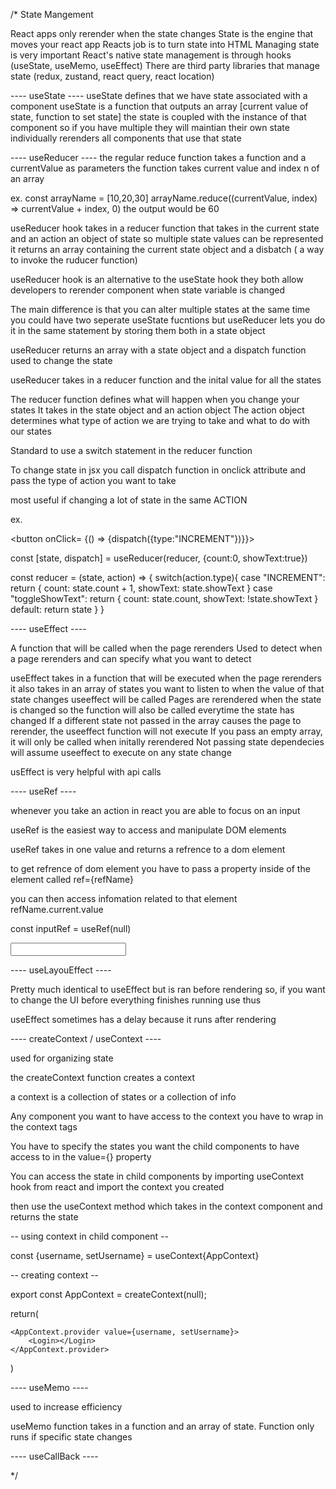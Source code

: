 /* State Mangement 

React apps only rerender when the state changes 
State is the engine that moves your react app
Reacts job is to turn state into HTML
Managing state is very important 
React's native state management is through hooks (useState, useMemo, useEffect)
There are third party libraries that manage state (redux, zustand, react query, react location)

---- useState ----
useState defines that we have state associated with a component
useState is a function that outputs an array [current value of state, function to set state]
the state is coupled with the instance of that component so if you have multiple they will maintian their own state individually 
rerenders all components that use that state

---- useReducer ----
the regular reduce function takes a function and a currentValue as parameters
the function takes current value and index n of an array 

ex. 
const arrayName = [10,20,30]
arrayName.reduce((currentValue, index) => currentValue + index, 0)
the output would be 60

useReducer hook takes in a reducer function that takes in the current state and an action an object of state so multiple state values can be represented 
it returns an array containing the current state object and a disbatch ( a way to invoke the ruducer function)


useReducer hook is an alternative to the useState hook 
they both allow developers to rerender component when state variable is changed

The main difference is that you can alter multiple states at the same time 
you could have two seperate useState fucntions but useReducer lets you do 
it in the same statement by storing them both in a state object

useReducer returns an array with a state object and a dispatch function used to change the state

useReducer takes in a reducer function and the inital value for all the states

The reducer function defines what will happen when you change your states
It takes in the state object and an action object
The action object determines what type of action we are trying to take and what to do with our states

Standard to use a switch statement in the reducer function

To change state in jsx you call dispatch function in onclick attribute
and pass the type of action you want to take  

most useful if changing a lot of state in the same ACTION

ex. 

<button onClick= {() => {dispatch({type:"INCREMENT"})}}></button>

const [state, dispatch] = useReducer(reducer, {count:0, showText:true})

const reducer = (state, action) => {
    switch(action.type){
        case "INCREMENT":
            return {
                count: state.count + 1,
                showText: state.showText
            }
         case "toggleShowText":
            return {
                count: state.count,
                showText: !state.showText
            }
        default:
            return state
    }
}

---- useEffect ----

A function that will be called when the page rerenders
Used to detect when a page rerenders and can specify what you want to detect

useEffect takes in a function that will be executed when the page rerenders
it also takes in an array of states you want to listen to 
when the value of that state changes useeffect will be called
Pages are rerendered when the state is changed so the function will also be called everytime the state has changed
If a different state not passed in the array causes the page to rerender, the useeffect function will not execute
If you pass an empty array, it will only be called when initally rerendered 
Not passing state dependecies will assume useeffect to execute on any state change

usEffect is very helpful with api calls 

---- useRef ----

whenever you take an action in react you are able to focus on an input

useRef is the easiest way to access and manipulate DOM elements

useRef takes in one value and returns a refrence to a dom element 

to get refrence of dom element you have to pass a property inside 
of the element called ref={refName}

you can then access infomation related to that element 
refName.current.value

const inputRef = useRef(null)

<input type="text" ref={inputRef}></input>

---- useLayouEffect ----

Pretty much identical to useEffect but is ran before rendering so, if you want to change the UI before everything finishes running use thus

useEffect sometimes has a delay because it runs after rendering

---- createContext / useContext ----

used for organizing state

the createContext function creates a context 

a context is a collection of states or a collection of info

Any component you want to have access to the context you have to wrap in the context tags

You have to specify the states you want the child components to have access to 
in the value={} property

You can access the state in child components by importing useContext hook from react
and import the context you created

then use the useContext method which takes in the context component and returns the state


-- using context in child component --

const {username, setUsername} = useContext{AppContext}


-- creating context --

export const AppContext = createContext(null);

return(

    <AppContext.provider value={username, setUsername}>
        <Login></Login>
    </AppContext.provider>


)

---- useMemo ----

used to increase efficiency 
 
useMemo function takes in a function and an array of 
state. Function only runs if specific state changes

---- useCallBack ----




*/